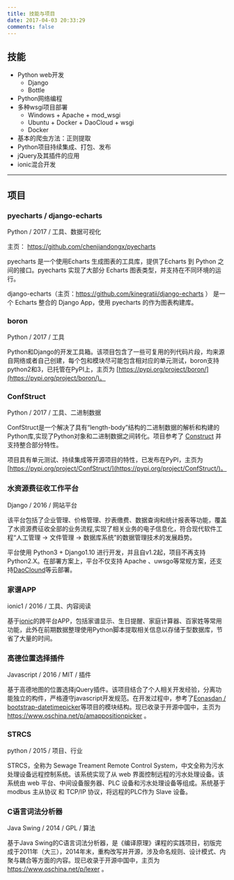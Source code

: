 ```yaml
---
title: 技能与项目
date: 2017-04-03 20:33:29
comments: false
---
```


## 技能

- Python web开发
  - Django
  - Bottle
- Python网络编程
- 多种wsgi项目部署
  - Windows + Apache + mod_wsgi
  - Ubuntu + Docker + DaoCloud + wsgi
  - Docker
- 基本的爬虫方法：正则提取
- Python项目持续集成、打包、发布
- jQuery及其插件的应用
- ionic混合开发
---

## 项目

### pyecharts / django-echarts
Python / 2017 / 工具、数据可视化

主页： https://github.com/chenjiandongx/pyecharts

pyecharts 是一个使用Echarts 生成图表的工具库，提供了Echarts 到 Python 之间的接口。pyecharts 实现了大部分 Echarts 图表类型，并支持在不同环境的运行。

django-echarts（主页：https://github.com/kinegratii/django-echarts ） 是一个 Echarts 整合的 Django App，使用 pyecharts 的作为图表构建库。

### boron

Python / 2017 / 工具

Python和Django的开发工具箱。该项目包含了一些可复用的列代码片段，均来源自网络或者自己创建，每个包和模块尽可能包含相对应的单元测试，boron支持python2和3，已托管在PyPI上，主页为 [https://pypi.org/project/boron/](https://pypi.org/project/boron/)。

### ConfStruct

Python / 2017 / 工具、二进制数据

ConfStruct是一个解决了具有“length-body”结构的二进制数据的解析和构建的Python库,实现了Python对象和二进制数据之间转化。项目参考了 [Construct](http://construct.readthedocs.io/en/latest/) 并支持整合部分特性。

项目具有单元测试、持续集成等开源项目的特性，已发布在PyPI，主页为 [https://pypi.org/project/ConfStruct/](https://pypi.org/project/ConfStruct/)。

### 水资源费征收工作平台

Django / 2016 / 网站平台

该平台包括了企业管理、价格管理、抄表缴费、数据查询和统计报表等功能，覆盖了水资源费征收全部的业务流程,实现了相关业务的电子信息化，符合现代软件工程“人工管理 -> 文件管理 -> 数据库系统”的数据管理技术的发展趋势。

平台使用 Python3 + Django1.10 进行开发，并且自v1.2起，项目不再支持Python2.X。在部署方案上，平台不仅支持 Apache 、uwsgo等常规方案，还支持[DaoClound](https://www.daocloud.io/)等云部署。

### 家谱APP

ionic1 / 2016 / 工具、内容阅读

基于[ionic](http://ionicframework.com/)的跨平台APP，包括家谱显示、生日提醒、家庭计算器、百家姓等常用功能，此外在前期数据整理使用Python脚本提取相关信息以存储于型数据库，节省了大量的时间。

### 高德位置选择插件

Javascript / 2016 /  MIT / 插件

基于高德地图的位置选择jQuery插件。该项目结合了个人相关开发经验，分离功能独立的构件，严格遵守javascript开发规范。在开发过程中，参考了[Eonasdan / bootstrap-datetimepicker](https://github.com/Eonasdan/bootstrap-datetimepicker)等项目的模块结构。现已收录于开源中国中，主页为 https://www.oschina.net/p/amappositionpicker 。

### STRCS
python / 2015 / 项目、行业

STRCS，全称为 Sewage Treament Remote Control System，中文全称为污水处理设备远程控制系统。该系统实现了从 web 界面控制远程的污水处理设备。该系统由 web 平台、中间设备服务器、PLC 设备和污水处理设备等组成。系统基于 modbus 主从协议 和 TCP/IP 协议，将远程的PLC作为 Slave 设备。

### C语言词法分析器

Java Swing / 2014 / GPL / 算法

 基于Java Swing的C语言词法分析器，是《编译原理》课程的实践项目，初版完成于2011年（大三），2014年末，重构改写并开源，涉及命名规则、设计模式、内聚与耦合等方面的内容。现已收录于开源中国中，主页为 https://www.oschina.net/p/lexer 。
